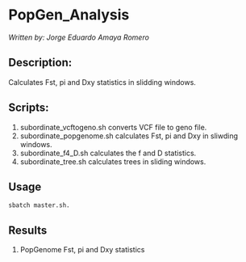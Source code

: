 # PopGen_Analysis
*Written by: Jorge Eduardo Amaya Romero*

## Description: 
Calculates Fst, pi and Dxy statistics in slidding windows.

## Scripts:

1. subordinate_vcftogeno.sh converts VCF file to geno file. 
2. subordinate_popgenome.sh calculates Fst, pi and Dxy in sliwding windows.
3. subordinate_f4_D.sh calculates the f and D statistics. 
4. subordinate_tree.sh calculates trees in sliding windows.

## Usage

```
sbatch master.sh.
```

## Results

1. PopGenome Fst, pi and Dxy statistics
